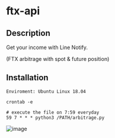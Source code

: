 # ftx-api

## Description

Get your income with Line Notify.

(FTX arbitrage with spot & future position)

## Installation 

```shell
Enviroment: Ubuntu Linux 18.04

crontab -e

# execute the file on 7:59 everyday
59 7 * * * python3 /PATH/arbitrage.py 
```

![image](https://user-images.githubusercontent.com/49953246/111897829-1e4ebb80-8a5d-11eb-8d08-1e514c64759c.png)

